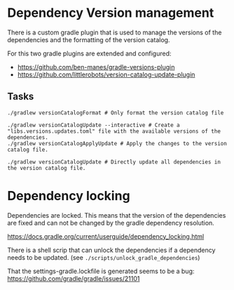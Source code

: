 # Dependency Version management

There is a custom gradle plugin that is used to manage the versions of the dependencies and the formatting of the version catalog.

For this two gradle plugins are extended and configured:

- https://github.com/ben-manes/gradle-versions-plugin
- https://github.com/littlerobots/version-catalog-update-plugin

## Tasks

```shell
./gradlew versionCatalogFormat # Only format the version catalog file
```

```shell
./gradlew versionCatalogUpdate --interactive # Create a "libs.versions.updates.toml" file with the available versions of the dependencies.
./gradlew versionCatalogApplyUpdate # Apply the changes to the version catalog file.
```

```shell
./gradlew versionCatalogUpdate # Directly update all dependencies in the version catalog file.
```

# Dependency locking

Dependencies are locked. This means that the version of the dependencies are fixed and can not be changed by the gradle dependency
resolution.

https://docs.gradle.org/current/userguide/dependency_locking.html

There is a shell scrip that can unlock the dependencies if a dependency needs to be updated. (see `./scripts/unlock_gradle_dependencies`)

That the settings-gradle.lockfile is generated seems to be a bug: https://github.com/gradle/gradle/issues/21101
